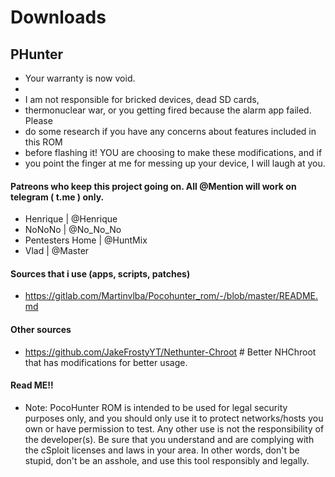 # Downloads
## PHunter

 * Your warranty is now void.
 * 
 * I am not responsible for bricked devices, dead SD cards,
 * thermonuclear war, or you getting fired because the alarm app failed. Please
 * do some research if you have any concerns about features included in this ROM
 * before flashing it! YOU are choosing to make these modifications, and if
 * you point the finger at me for messing up your device, I will laugh at you.
 #### Patreons who keep this project going on. All @Mention will work on telegram ( t.me ) only.
 * Henrique          | @Henrique
 * NoNoNo            | @No_No_No
 * Pentesters Home   | @HuntMix
 * Vlad              | @Master
 
 #### Sources that i use (apps, scripts, patches)
 * https://gitlab.com/Martinvlba/Pocohunter_rom/-/blob/master/README.md
 
 #### Other sources
 * https://github.com/JakeFrostyYT/Nethunter-Chroot # Better NHChroot that has modifications for better usage.
 
 #### Read ME!!
 * Note: PocoHunter ROM is intended to be used for legal security purposes only, and you should only use it to protect networks/hosts you own or have permission to test. Any other use is not the responsibility of the developer(s). Be sure that you understand and are complying with the cSploit licenses and laws in your area. In other words, don't be stupid, don't be an asshole, and use this tool responsibly and legally.

